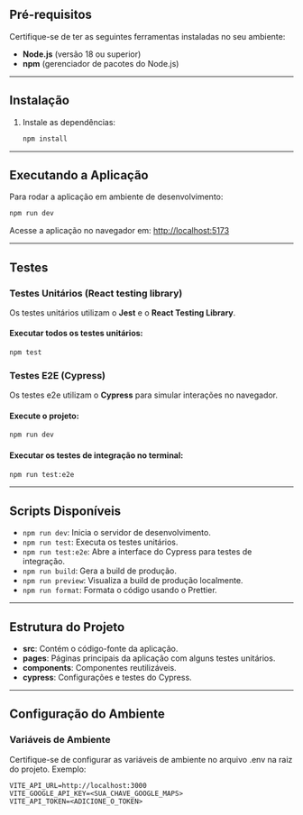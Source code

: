 
## **Pré-requisitos**

Certifique-se de ter as seguintes ferramentas instaladas no seu ambiente:

- **Node.js** (versão 18 ou superior)
- **npm** (gerenciador de pacotes do Node.js)

---

## **Instalação**

1. Instale as dependências:
   ```bash
   npm install
   ```

---

## **Executando a Aplicação**

Para rodar a aplicação em ambiente de desenvolvimento:
```bash
npm run dev
```

Acesse a aplicação no navegador em: [http://localhost:5173](http://localhost:5173)

---

## **Testes**

### **Testes Unitários (React testing library)**

Os testes unitários utilizam o **Jest** e o **React Testing Library**.

#### Executar todos os testes unitários:
```bash
npm test
```

### **Testes E2E (Cypress)**

Os testes e2e utilizam o **Cypress** para simular interações no navegador.

#### Execute o projeto:
```bash
npm run dev
```

#### Executar os testes de integração no terminal:
```bash
npm run test:e2e
```

---

## **Scripts Disponíveis**

- `npm run dev`: Inicia o servidor de desenvolvimento.
- `npm run test`: Executa os testes unitários.
- `npm run test:e2e`: Abre a interface do Cypress para testes de integração.
- `npm run build`: Gera a build de produção.
- `npm run preview`: Visualiza a build de produção localmente.
- `npm run format`: Formata o código usando o Prettier.

---

## **Estrutura do Projeto**

- **src**: Contém o código-fonte da aplicação.
- **pages**: Páginas principais da aplicação com alguns testes unitários.
- **components**: Componentes reutilizáveis.
- **cypress**: Configurações e testes do Cypress.

---

## **Configuração do Ambiente**

### Variáveis de Ambiente

Certifique-se de configurar as variáveis de ambiente no arquivo .env na raiz do projeto. Exemplo:

```env
VITE_API_URL=http://localhost:3000
VITE_GOOGLE_API_KEY=<SUA_CHAVE_GOOGLE_MAPS>
VITE_API_TOKEN=<ADICIONE_O_TOKEN>
```
